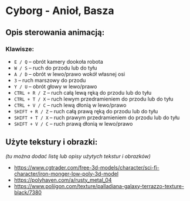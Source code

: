# Cyborg - Anioł, Basza

## Opis sterowania animacją:

### Klawisze:

- `E / Q` – obrót kamery dookoła robota  
- `W / S` – ruch do przodu lub do tyłu  
- `A / D` – obrót w lewo/prawo wokół własnej osi  
- `3` – ruch marszowy do przodu  
- `Y / U` – obrót głowy w lewo/prawo  
- `CTRL + R / Z` – ruch całą lewą ręką do przodu lub do tyłu  
- `CTRL + T / X` – ruch lewym przedramieniem do przodu lub do tyłu  
- `CTRL + V / C` – ruch lewą dłonią w lewo/prawo  
- `SHIFT + R / Z` – ruch całą prawą ręką do przodu lub do tyłu  
- `SHIFT + T / X` – ruch prawym przedramieniem do przodu lub do tyłu  
- `SHIFT + V / C` – ruch prawą dłonią w lewo/prawo

## Użyte tekstury i obrazki:
*(tu można dodać listę lub opisy użytych tekstur i obrazków)*
- https://www.cgtrader.com/free-3d-models/character/sci-fi-character/iron-monger-low-poly-3d-model
- https://polyhaven.com/a/rusty_metal_04
- https://www.poliigon.com/texture/palladiana-galaxy-terrazzo-texture-black/7380